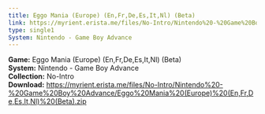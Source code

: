 ```yaml
---
title: Eggo Mania (Europe) (En,Fr,De,Es,It,Nl) (Beta)
link: https://myrient.erista.me/files/No-Intro/Nintendo%20-%20Game%20Boy%20Advance/Eggo%20Mania%20(Europe)%20(En,Fr,De,Es,It,Nl)%20(Beta).zip
type: single1
System: Nintendo - Game Boy Advance
---
```

<b>Game:</b> Eggo Mania (Europe) (En,Fr,De,Es,It,Nl) (Beta)<br>
<b>System:</b> Nintendo - Game Boy Advance<br>
<b>Collection:</b> No-Intro<br>
<b>Download:</b> https://myrient.erista.me/files/No-Intro/Nintendo%20-%20Game%20Boy%20Advance/Eggo%20Mania%20(Europe)%20(En,Fr,De,Es,It,Nl)%20(Beta).zip